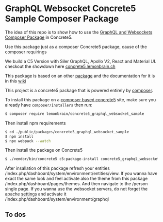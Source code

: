# GraphQL Websocket Concrete5 Sample Composer Package
The idea of this repo is to show how to use the [GraphQL and Websockets Composer Package](https://github.com/lemonbrain-mk/graphql_websocket) in Concrete5.

Use this package just as a composer Concrete5 package, cause of the composer requirings

We build a C5 Version with Siler GraphQL, Apollo V2, React and Material UI. checkout the showdown here [concrete5.lemonbrain.ch](https://concrete5.lemonbrain.ch/index.php/person#/)

This package is based on an other [package](https://github.com/lemonbrain-mk/graphql_websocket) and the documentation for it is in this [wiki](https://github.com/lemonbrain-mk/graphql_websocket/wiki)

This project is a concrete5 package that is powered entirely by [composer](https://getcomposer.org).

To install this package on a [composer based concrete5](https://github.com/concrete5/composer) site, make sure you already have `composer/installers` then run:

```sh
$ composer require lemonbrain/concrete5_graphql_websocket_sample
```

Then install npm requirements

```sh
$ cd ./public/packages/concrete5_graphql_websocket_sample
$ npm install
$ npx webpack --watch
```

Then install the package on Concrete5

```sh
$ ./vendor/bin/concrete5 c5:package-install concrete5_graphql_websocket_sample
```

After insallation of this package refresh your entities /index.php/dashboard/system/environment/entities/view. If you wanna have exact the same look and feel activate also the theme from this package /index.php/dashboard/pages/themes. And then navigate to the /person single page. If you wanna use the websocket servers, do not forget the apache [settings](https://github.com/lemonbrain-mk/graphql_websocket/wiki/2.-Apache) and activate it /index.php/dashboard/system/environment/graphql

## To dos